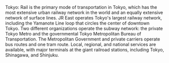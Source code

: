 Tokyo: Rail is the primary mode of transportation in Tokyo, which has the most extensive urban railway network in the world and an equally extensive network of surface lines. JR East operates Tokyo's largest railway network, including the Yamanote Line loop that circles the center of downtown Tokyo. Two different organizations operate the subway network: the private Tokyo Metro and the governmental Tokyo Metropolitan Bureau of Transportation. The Metropolitan Government and private carriers operate bus routes and one tram route. Local, regional, and national services are available, with major terminals at the giant railroad stations, including Tokyo, Shinagawa, and Shinjuku.
